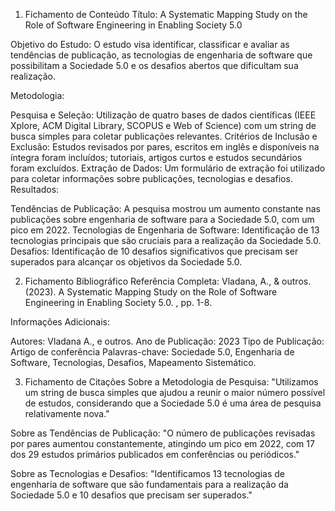 1. Fichamento de Conteúdo
Título: A Systematic Mapping Study on the Role of Software Engineering in Enabling Society 5.0

Objetivo do Estudo: O estudo visa identificar, classificar e avaliar as tendências de publicação, as tecnologias de engenharia de software que possibilitam a Sociedade 5.0 e os desafios abertos que dificultam sua realização.

Metodologia:

Pesquisa e Seleção: Utilização de quatro bases de dados científicas (IEEE Xplore, ACM Digital Library, SCOPUS e Web of Science) com um string de busca simples para coletar publicações relevantes.
Critérios de Inclusão e Exclusão: Estudos revisados por pares, escritos em inglês e disponíveis na íntegra foram incluídos; tutoriais, artigos curtos e estudos secundários foram excluídos.
Extração de Dados: Um formulário de extração foi utilizado para coletar informações sobre publicações, tecnologias e desafios.
Resultados:

Tendências de Publicação: A pesquisa mostrou um aumento constante nas publicações sobre engenharia de software para a Sociedade 5.0, com um pico em 2022.
Tecnologias de Engenharia de Software: Identificação de 13 tecnologias principais que são cruciais para a realização da Sociedade 5.0.
Desafios: Identificação de 10 desafios significativos que precisam ser superados para alcançar os objetivos da Sociedade 5.0.

2. Fichamento Bibliográfico
Referência Completa: Vladana, A., & outros. (2023). A Systematic Mapping Study on the Role of Software Engineering in Enabling Society 5.0. , pp. 1-8.

Informações Adicionais:

Autores: Vladana A., e outros.
Ano de Publicação: 2023
Tipo de Publicação: Artigo de conferência
Palavras-chave: Sociedade 5.0, Engenharia de Software, Tecnologias, Desafios, Mapeamento Sistemático.

3. Fichamento de Citações
Sobre a Metodologia de Pesquisa: "Utilizamos um string de busca simples que ajudou a reunir o maior número possível de estudos, considerando que a Sociedade 5.0 é uma área de pesquisa relativamente nova." 

Sobre as Tendências de Publicação: "O número de publicações revisadas por pares aumentou constantemente, atingindo um pico em 2022, com 17 dos 29 estudos primários publicados em conferências ou periódicos." 

Sobre as Tecnologias e Desafios: "Identificamos 13 tecnologias de engenharia de software que são fundamentais para a realização da Sociedade 5.0 e 10 desafios que precisam ser superados."
